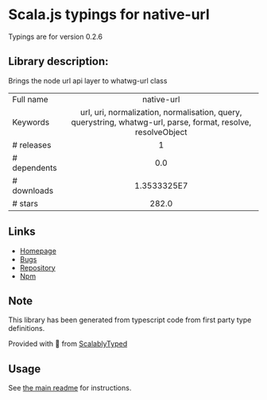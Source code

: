 
# Scala.js typings for native-url

Typings are for version 0.2.6

## Library description:
Brings the node url api layer to whatwg-url class

|                    |                 |
| ------------------ | :-------------: |
| Full name          | native-url |
| Keywords           | url, uri, normalization, normalisation, query, querystring, whatwg-url, parse, format, resolve, resolveObject |
| # releases         | 1 |
| # dependents       | 0.0 |
| # downloads        | 1.3533325E7 |
| # stars            | 282.0 |

## Links
- [Homepage](https://github.com/GoogleChromeLabs/native-url#readme)
- [Bugs](https://github.com/GoogleChromeLabs/native-url/issues)
- [Repository](https://github.com/GoogleChromeLabs/native-url)
- [Npm](https://www.npmjs.com/package/native-url)
    


## Note
This library has been generated from typescript code from first party type definitions.

Provided with :purple_heart: from [ScalablyTyped](https://github.com/oyvindberg/ScalablyTyped)

## Usage
See [the main readme](../../readme.md) for instructions.


